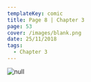 ```yaml
---
templateKey: comic
title: Page 8 | Chapter 3
page: 53
cover: /images/blank.png
date: 25/11/2018
tags:
  - Chapter 3
---
```

![null](/images/0053c3p8linn.png)

